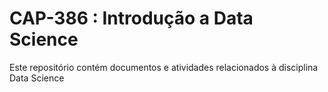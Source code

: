 # CAP-386 : Introdução a Data Science

Este repositório contém documentos e atividades relacionados à disciplina Data Science


